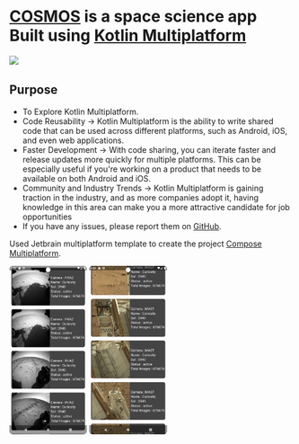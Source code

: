 

# [COSMOS](https://github.com/Ashutoshwahane/cosmos) is a space science app Built using [Kotlin Multiplatform](https://kotlinlang.org/docs/multiplatform.html)

![](readme_images/logo_screenshot.png)

## Purpose
* To Explore Kotlin Multiplatform.
* Code Reusability -> Kotlin Multiplatform is the ability to write shared code that can be used across different platforms, such as Android, iOS, and even web applications.
* Faster Development -> With code sharing, you can iterate faster and release updates more quickly for multiple platforms. This can be especially useful if you're working on a product that needs to be available on both Android and iOS.
* Community and Industry Trends -> Kotlin Multiplatform is gaining traction in the industry, and as more companies adopt it, having knowledge in this area can make you a more attractive candidate for job opportunities
* If you have any issues, please report them on [GitHub](https://github.com/Ashutoshwahane/cosmos/issues).

Used Jetbrain multiplatform template to create the project [Compose Multiplatform](https://github.com/JetBrains/compose-multiplatform#readme).

<img src="readme_img/screenshotAndroid1.png" height="300px">
<img src="readme_img/screenshotAndroid2.png" height="300px">

